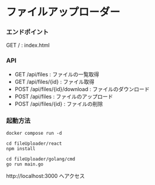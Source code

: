 # ファイルアップローダー

### エンドポイント

GET / : index.html

### API

- GET /api/files : ファイルの一覧取得
- GET /api/files/{id} : ファイル取得
- POST /api/files/{id}/download : ファイルのダウンロード
- POST /api/files : ファイルのアップロード
- POST /api/files/{id} : ファイルの削除

### 起動方法
```
docker compose run -d

cd fileUploader/react
npm install

cd fileUploader/golang/cmd
go run main.go
```
http://localhost:3000 へアクセス
